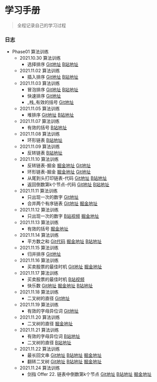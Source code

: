 <!--
 * @文件描述: 
 * @公司: 漫蝌网
 * @作者: 卞雪瑞
 * @Date: 2021-11-01 16:03:58
 * @LastEditors: 卞雪瑞
 * @LastEditTime: 2021-11-24 22:12:28
-->

# 学习手册

> 全程记录自己的学习过程

### 日志

+ Phase01 算法训练
  + 2021.10.30 算法训练
    + 选择排序 [Git地址](https://github.com/BianXuerui/myLearn/blob/main/10-30selectionSort/01.js) [B站地址](https://space.bilibili.com/253657021?spm_id_from=333.788.b_765f7570696e666f.1)
  + 2021.11.02 算法训练
    + 插入排序 [Git地址](https://github.com/BianXuerui/myLearn/blob/main/11-01algorithm/insertionSort.js) [B站地址](https://www.bilibili.com/video/BV1dR4y177fC?spm_id_from=333.999.0.0)
  + 2021.11.03 算法训练
    + 冒泡排序 [Git地址](https://github.com/BianXuerui/myLearn/blob/main/11-02algorithm/bubblingSort.js) [B站地址](https://www.bilibili.com/video/BV1KS4y1d7MT?spm_id_from=333.999.0.0)
    + 快速排序 [Git地址](https://github.com/BianXuerui/myLearn/blob/main/11-02algorithm/quickSort.js)
    + _栈_有效的括号 [Git地址](https://github.com/BianXuerui/myLearn/blob/main/11-03algorithm/01.js)
  + 2021.11.05 算法训练
    + 堆排序 [Git地址](https://github.com/BianXuerui/myLearn/blob/main/11-05algorithm/heapSort.js) [B站地址](https://space.bilibili.com/253657021/dynamic)
  + 2021.11.07 算法训练
    + 有效的括号 [B站地址](https://www.bilibili.com/video/BV12q4y1r7np?spm_id_from=333.999.0.0)
  + 2021.11.08 算法训练
    + 环形链表 [B站地址](https://www.bilibili.com/video/BV12Q4y1m7zz?spm_id_from=333.999.0.0)
  + 2021.11.09 算法训练
    + 反转链表 [B站地址](https://www.bilibili.com/video/BV1mg411K7Mh?spm_id_from=333.999.0.0)
  + 2021.11.10 算法训练
    + 反转链表-掘金 [掘金地址](https://juejin.cn/post/7028830452681015333) [Git地址](https://github.com/BianXuerui/myLearn/blob/main/11-10algorithm/reversalList.js)
    + 环形链表-掘金 [掘金地址](https://juejin.cn/post/7028838646270672903) [Git地址](https://github.com/BianXuerui/myLearn/blob/main/11-10algorithm/annulusList.js)
    + 从尾到头打印链表-代码 [Git地址](https://github.com/BianXuerui/myLearn/blob/main/11-10algorithm/01.js) [B站地址](https://www.bilibili.com/video/BV1K3411C7Qs/)
    + 返回倒数第k个节点-代码 [Git地址](https://github.com/BianXuerui/myLearn/blob/main/11-10algorithm/02.js) [B站地址](https://www.bilibili.com/video/BV13L411u7FK/)
  + 2021.11.11 算法训练
    + 只出现一次的数字 [Git地址](https://github.com/BianXuerui/myLearn/blob/main/11-11algorithm/01.js)
    + 合并两个有序链表 [Git地址](https://github.com/BianXuerui/myLearn/blob/main/11-11algorithm/02.js) [掘金地址](https://juejin.cn/post/7029230463357026341)
  + 2021.11.12 算法训练
    + 只出现一次的数字 [B站视频](https://www.bilibili.com/video/BV1wr4y1k77w?spm_id_from=333.999.0.0) [掘金地址](https://juejin.cn/post/7029593054541512712)
  + 2021.11.13 算法训练
    + 有效的括号 [掘金地址](https://juejin.cn/post/7030057430063480839)
  + 2021.11.14 算法训练
    + 平方数之和 [Git代码](https://github.com/BianXuerui/myLearn/blob/main/11-14algorithm/01.js) [掘金地址](https://juejin.cn/post/7030057430063480839) [B站地址](https://www.bilibili.com/video/BV1VR4y1t73z?spm_id_from=333.999.0.0)
  + 2021.11.15 算法训练
    + 归并排序 [Git地址](https://github.com/BianXuerui/myLearn/blob/main/11-15algotithm/01.js)
  + 2021.11.16 算法训练
    + 买卖股票的最佳时机 [Git地址](https://github.com/BianXuerui/myLearn/blob/main/11-16algorithm/01.js) [掘金地址](https://juejin.cn/post/7031099866331906079)
  + 2021.11.17 算法训练
    + 买卖股票的最佳时机 [B站视频](https://www.bilibili.com/video/BV1Mg411T7va/)
    + 快乐数 [Git地址](https://github.com/BianXuerui/myLearn/blob/main/11-17algorithm/03.js) [掘金地址](https://juejin.cn/post/7031456488795471902) [B站地址](https://www.bilibili.com/video/BV1e341187dU?spm_id_from=333.999.0.0)
  + 2021.11.18 算法训练
    + 二叉树的直径 [Git地址](https://github.com/BianXuerui/myLearn/blob/main/11-18algorithm/01.js)
  + 2021.11.19 算法训练
    + 有效的字母异位词 [Git地址](https://github.com/BianXuerui/myLearn/blob/main/11-19algorithm/01.js)
  + 2021.11.20 算法训练
    + 二叉树的直径 [掘金地址](https://juejin.cn/post/7032589018223247367)
  + 2021.11.21 算法训练
    + 有效的字母异位词 [B站地址](https://www.bilibili.com/video/BV1kP4y1G7iP?spm_id_from=333.999.0.0)
    + 二叉树的直径 [B站地址](https://www.bilibili.com/video/BV1PY41147Yk?spm_id_from=333.999.0.0)
  + 2021.11.22 算法训练
    + 最长回文串 [Git地址](https://github.com/BianXuerui/myLearn/blob/main/11-22algorithm/01.js) [B站地址](https://www.bilibili.com/video/BV1S34y1d72B?spm_id_from=333.999.0.0) [掘金地址](https://juejin.cn/post/7033284652357910559)
    + 翻转二叉树 [Git地址](https://github.com/BianXuerui/myLearn/blob/main/11-22algorithm/02.js) [B站地址](https://www.bilibili.com/video/BV1fb4y1t7cS?spm_id_from=333.999.0.0) [掘金地址](https://juejin.cn/post/7033317538142371877)
  + 2021.11.24 算法训练
    + 剑指 Offer 22. 链表中倒数第k个节点 [Git地址](https://github.com/BianXuerui/myLearn/blob/main/11-24algorithm/01.js) [B站地址](https://www.bilibili.com/video/BV1rb4y1q7fN?spm_id_from=333.999.0.0) [掘金地址](https://juejin.cn/post/7034043360390316046)